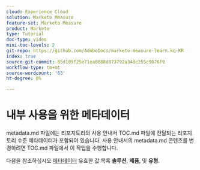 ```yaml
---
cloud: Experience Cloud
solution: Marketo Measure
feature-set: Marketo Measure
product: Marketo
type: Tutorial
doc-type: video
mini-toc-levels: 2
git-repo: https://github.com/AdobeDocs/marketo-measure-learn.ko-KR
index: true
source-git-commit: 85d109f25e71ea0888d873792a348c255c9876f0
workflow-type: tm+mt
source-wordcount: '63'
ht-degree: 0%

---
```



# 내부 사용을 위한 메타데이터

metadata.md 파일에는 리포지토리의 사용 안내서 TOC.md 파일에 전달되는 리포지토리 수준 메타데이터가 포함되어 있습니다. 사용 안내서의 metadata.md 콘텐츠를 변경하려면 TOC.md 파일에서 이 작업을 수행합니다.

다음을 참조하십시오 [메타데이터](https://experienceleague.adobe.com/docs/authoring-guide-exl/using/editing/user-guide-setup/metadata.html) 유효한 값 목록 **솔루션**, **제품**, 및 **유형**.
